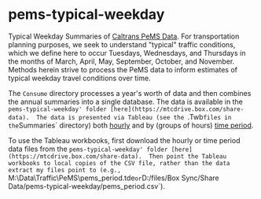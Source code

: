pems-typical-weekday
====================

Typical Weekday Summaries of [Caltrans PeMS Data](http://pems.dot.ca.gov/).  For transportation planning purposes, we seek to understand "typical" traffic conditions, which we define here to occur Tuesdays, Wednesdays, and Thursdays in the months of March, April, May, September, October, and November.  Methods herein strive to process the PeMS data to inform estimates of typical weekday travel conditions over time.

The `Consume` directory processes a year's worth of data and then combines the annual summaries into a single database.  The data is available in the `pems-typical-weekday' folder [here](https://mtcdrive.box.com/share-data).  The data is presented via Tableau (see the `.Twb` files in the `Summaries` directory) both [hourly](http://analytics.mtc.ca.gov/foswiki/Main/PeMSFlowsAndSpeedsHour) and by (groups of hours) [time period](http://analytics.mtc.ca.gov/foswiki/Main/PeMSFlowsAndSpeeds). 

To use the Tableau workbooks, first download the hourly or time period data files from the `pems-typical-weekday' folder [here](https://mtcdrive.box.com/share-data).  Then point the Tableau workbooks to local copies of the CSV file, rather than the data extract my files point to (e.g., `M:\Data\Traffic\PeMS\pems_period.tde` or `D:/files/Box Sync/Share Data/pems-typical-weekday/pems_period.csv`).

